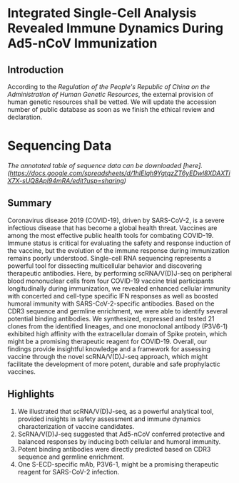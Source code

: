 # Integrated Single-Cell Analysis Revealed Immune Dynamics During Ad5-nCoV Immunization

## Introduction
According to the *Regulation of the People's Republic of China on the Administration of Human Genetic Resources*, the external provision of human genetic resources shall be vetted. We will update the accession number of public database as soon as we finish the ethical review and declaration.

# Sequencing Data
 
_The annotated table of sequence data can be downloaded [here].(https://docs.google.com/spreadsheets/d/1hIEIqh9YgtqzZT6yEDwl8XDAXTiX7X-sUQ8Apl94mRA/edit?usp=sharing)_

## Summary
Coronavirus disease 2019 (COVID-19), driven by SARS-CoV-2, is a severe infectious disease that has become a global health threat. Vaccines are among the most effective public health tools for combating COVID-19. Immune status is critical for evaluating the safety and response induction of the vaccine, but the evolution of the immune response during immunization remains poorly understood. Single-cell RNA sequencing represents a powerful tool for dissecting multicellular behavior and discovering therapeutic antibodies. Here, by performing scRNA/V(D)J-seq on peripheral blood mononuclear cells from four COVID-19 vaccine trial participants longitudinally during immunization, we revealed enhanced cellular immunity with concerted and cell-type specific IFN responses as well as boosted humoral immunity with SARS-CoV-2-specific antibodies. Based on the CDR3 sequence and germline enrichment, we were able to identify several potential binding antibodies. We synthesized, expressed and tested 21 clones from the identified lineages, and one monoclonal antibody (P3V6-1) exhibited high affinity with the extracellular domain of Spike protein, which might be a promising therapeutic reagent for COVID-19. Overall, our findings provide insightful knowledge and a framework for assessing vaccine through the novel scRNA/V(D)J-seq approach, which might facilitate the development of more potent, durable and safe prophylactic vaccines.


## Highlights
1. We illustrated that scRNA/V(D)J-seq, as a powerful analytical tool, provided insights in safety assessment and immune dynamics characterization of vaccine candidates.
2. ScRNA/V(D)J-seq suggested that Ad5-nCoV conferred protective and balanced responses by inducing both cellular and humoral immunity.
3. Potent binding antibodies were directly predicted based on CDR3 sequence and germline enrichment.
4. One S-ECD-specific mAb, P3V6-1, might be a promising therapeutic reagent for SARS-CoV-2 infection.




